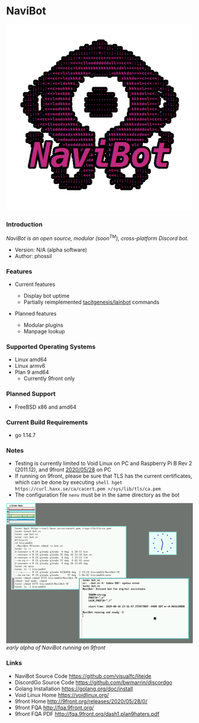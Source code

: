 # NaviBot

![navibot-logo](doc/NaviBot-Logo-alpha-transparent-higher.png)

### Introduction

_NaviBot is an open source, modular (soon<sup>TM</sup>), cross-platform Discord bot._

* Version: N/A (alpha software)
* Author: phossil

### Features
* Current features
    * Display bot uptime
    * Partially reimplemented [tacitgenesis/lainbot](https://github.com/tacitgenesis/lainbot) commands

* Planned features
    * Modular plugins
    * Manpage lookup

### Supported Operating Systems
* Linux amd64
* Linux armv6
* Plan 9 amd64
    * Currently 9front only

### Planned Support
* FreeBSD x86 and amd64

### Current Build Requirements
* go 1.14.7

### Notes
* Testing is currently limited to Void Linux on PC and Raspberry Pi B Rev 2 (2011.12), and 9front [2020/05/28](http://9front.org/releases/2020/05/28/0/) on PC
* If running on 9front, please be sure that TLS has the current certificates, which can be done by executing ```shell
hget https://curl.haxx.se/ca/cacert.pem >/sys/lib/tls/ca.pem```
* The configuration file `nenv` must be in the same directory as the bot

![](doc/Screenshot_9front_2020-08-10_19:32:37.png)
*early alpha of NaviBot running on 9front*

### Links
* NaviBot Source Code
<https://github.com/visualfc/liteide>
* DiscordGo Source Code
<https://github.com/bwmarrin/discordgo>
* Golang Installation
<https://golang.org/doc/install>
* Void Linux Home
<https://voidlinux.org/>
* 9front Home
<http://9front.org/releases/2020/05/28/0/>
* 9front FQA
<http://fqa.9front.org/>
* 9front FQA PDF
<http://fqa.9front.org/dash1.plan9haters.pdf>
